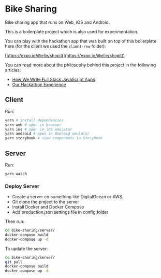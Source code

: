 # Bike Sharing

Bike sharing app that runs on Web, iOS and Android.

This is a boilerplate project which is also used for experimentation.

You can play with the hackathon app that was built on top of this boilerplate here (for the client we used the `client-rnw` folder):

[https://expo.io/@elie/shopitt](https://expo.io/@elie/shopitt)

You can read more about the philosophy behind this project in the following articles:

- [How We Write Full Stack JavaScript Apps](https://medium.com/@eliezer/how-writing-simple-javascript-got-us-6200-github-stars-in-a-single-day-420b17b4cff4)
- [Our Hackathon Experience](https://medium.com/@eliezer/how-to-win-a-hackathon-c50413500741)

## Client

Run:

```sh
yarn # install dependencies
yarn web # open in browser
yarn ios # open in iOS emulator
yarn android # open in Android emulator
yarn storybook # view components in Storybook
```

## Server

Run:

```sh
yarn watch
```

### Deploy Server

- Create a server on something like DigitalOcean or AWS.
- Git clone the project to the server
- Install Docker and Docker Compose
- Add production.json settings file in config folder

Then run:

```sh
cd bike-sharing/server/
docker-compose build
docker-compose up -d
```

To update the server:

```sh
cd bike-sharing/server/
git pull
docker-compose build
docker-compose up -d
```
